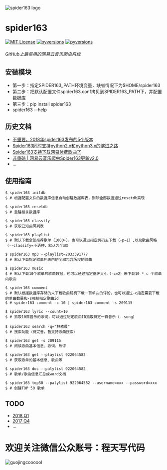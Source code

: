  ![spider163 logo](https://github.com/Chengyumeng/spider163/blob/master/logo.jpeg)
# spider163
[![MIT License](http://img.shields.io/badge/license-MIT-blue.svg?style=flat-square)][license] [![pyversions](https://img.shields.io/github/tag/Chengyumeng/Spider163.svg)][releases] [![pyversions](https://img.shields.io/pypi/pyversions/spider163.svg)][pyversions]

[license]: https://github.com/Chengyumeng/spider163/blob/master/LICENSE

[releases]:https://github.com/Chengyumeng/spider163/releases

[pyversions]:https://pypi.python.org/pypi/spider163

###### GitHub上最易用的网易云音乐爬虫系统


## 安装模块
- 第一步：指定SPIDER163_PATH环境变量，缺省情况下为$HOME/spider163
- 第二步：把默认配置文件spider163.conf拷贝到SPIDER163_PATH下，并配置数据库
- 第三步：pip install spider163
- spider163 --help

## 历史文档
- [不重要，2018年spider163发布的5个版本](https://mp.weixin.qq.com/s/pim5tYPHd0zBTKYQaijkbQ)
- [Spider163同时支持python2.x和python3.x的演进之路](https://mp.weixin.qq.com/s/FFoD3gKM5touGVbvKebRlA)
- [Spider163支持下载网易付费歌曲了](https://mp.weixin.qq.com/s/L8uvPV_CiAS6vcnaOaifJw)
- [非重磅 | 网易云音乐爬虫Spider163更新v2.0](https://mp.weixin.qq.com/s?__biz=MzI2NTMxMDYxMg==&mid=2247483955&idx=1&sn=c1d8a38b4929cb298fc6172cf894e641&chksm=ea9e1ac8dde993de1d6095d000f289389ee92609bccebda3d2ebc88bfa1939eceb6b94cc3fce&scene=38#wechat_redirect)
- ...


## 使用指南

```console
$ spider163 initdb
$ # 根据配置文件的数据库信息自动创建数据库表，删除全部数据通过resetdb实现
```
```console
$ spider163 resetdb
$ # 重建相关数据库
```
```console
$ spider163 classify
$ # 获取已知曲风列表
```
```console
$ spider163 playlist
$ # 默认下载全部推荐歌单（1000+），也可以通过指定页码去下载（-p=1）,以及歌曲风格（--classify=小语种，默认为全部）
```
```console
$ spider163 mp3 --playlist=2033391777
$ # 默认下载指定歌单列表内的全部包含版权的歌曲
```
```console
$ spider163 music
$ # 默认下载10个歌单的歌曲数据，也可以通过指定循环大小（-c=2）来下载10 * c 个歌单内歌曲
```
```console
$ spider163 comment
$ # 默认根据数据库存储的未下载歌曲随机下载一首单曲的评论，也可以通过-c指定需要下载的单曲数量和-s强制指定歌曲id
$ # spider163 comment -c 10 | spider163 comment -s 209115
```
```console
$ spider163 lyric --count=10
$ # 抓取10首音乐的歌词，可以通过制定歌曲ID抓取特定一首音乐（--song）
```
```console
$ spider163 search -q="林依晨"
$ # 搜索功能（待完善，暂支持歌曲搜索）
```
```console
$ spider163 get -s 209115
$ # 阅读歌曲基本信息、歌词、热评
```
```console
$ spider163 get --playlist 922064582
$ # 获取歌单的基本信息、歌曲等
```
```console
$ spider163 doc --palylist 922064582
$ # 歌单/歌曲信息汇总成word文档
```
```console
$ spider163 top50 --palylist 922064582 --username=xxx --password=xxx
$ # 创建TOP 50 歌单
```


## TODO
- [2018 Q1](https://github.com/Chengyumeng/spider163/blob/master/doc/2018.Q1.TODO.md)
- [2017 Q4](https://github.com/Chengyumeng/spider163/blob/master/doc/2017.Q4.TODO.md)
- ...

# 欢迎关注微信公众账号：程天写代码
![guojingcoooool](https://github.com/Chengyumeng/spider163/blob/master/wechat.jpeg)
